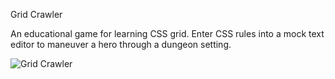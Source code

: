 Grid Crawler

An educational game for learning CSS grid. Enter CSS rules into a mock text editor to maneuver a hero through a dungeon setting.

![Grid Crawler](../master/images/grid-crawler.jpg)
